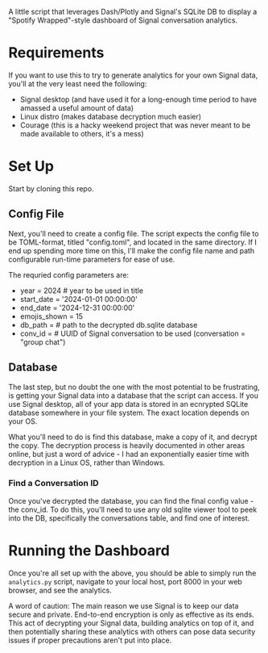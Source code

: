 A little script that leverages Dash/Plotly and Signal's SQLite DB to display a "Spotify Wrapped"-style dashboard of Signal conversation analytics.

# Requirements
If you want to use this to try to generate analytics for your own Signal data, you'll at the very least need the following:
* Signal desktop (and have used it for a long-enough time period to have amassed a useful amount of data)
* Linux distro (makes database decryption much easier)
* Courage (this is a hacky weekend project that was never meant to be made available to others, it's a mess)

# Set Up
Start by cloning this repo.

## Config File
Next, you'll need to create a config file. The script expects the config file to be TOML-format, titled "config.toml", and located in the same directory. If I end up spending more time on this, I'll make the config file name and path configurable run-time parameters for ease of use.

The requried config parameters are:
* year = 2024 # year to be used in title
* start_date = '2024-01-01 00:00:00' 
* end_date = '2024-12-31 00:00:00'
* emojis_shown = 15 
* db_path =  # path to the decrypted db.sqlite database
* conv_id = # UUID of Signal conversation to be used (conversation = "group chat")

## Database
The last step, but no doubt the one with the most potential to be frustrating, is getting your Signal data into a database that the script can access. If you use Signal desktop, all of your app data is stored in an ecnrypted SQLite database somewhere in your file system. The exact location depends on your OS.

What you'll need to do is find this database, make a copy of it, and decrypt the copy. The decryption process is heavily documented in other areas online, but just a word of advice - I had an exponentially easier time with decryption in a Linux OS, rather than Windows.

### Find a Conversation ID
Once you've decrypted the database, you can find the final config value - the conv_id. To do this, you'll need to use any old sqlite viewer tool to peek into the DB, specifically the conversations table, and find one of interest.

# Running the Dashboard
Once you're all set up with the above, you should be able to simply run the `analytics.py` script, navigate to your local host, port 8000 in your web browser, and see the analytics.

A word of caution: The main reason we use Signal is to keep our data secure and private. End-to-end encryption is only as effective as its ends. This act of decrypting your Signal data, building analytics on top of it, and then potentially sharing these analytics with others can pose data security issues if proper precautions aren't put into place. 

